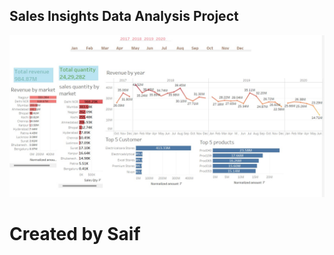 ## Sales Insights Data Analysis Project

<centre><img src="/Tableau sales insight.jpg"></centre>

# Created by Saif




